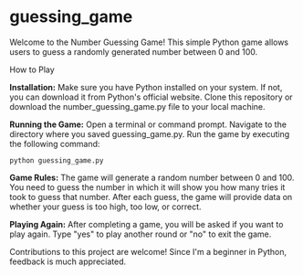 # guessing_game
Welcome to the Number Guessing Game! This simple Python game allows users to guess a randomly generated number between 0 and 100.

How to Play

  **Installation:**
        Make sure you have Python installed on your system. If not, you can download it from Python's official website.
        Clone this repository or download the number_guessing_game.py file to your local machine.



  **Running the Game:**
        Open a terminal or command prompt.
        Navigate to the directory where you saved guessing_game.py.
        Run the game by executing the following command:

    python guessing_game.py



  **Game Rules:**
        The game will generate a random number between 0 and 100.
        You need to guess the number in which it will show you how many tries it took to guess that number.
        After each guess, the game will provide data on whether your guess is too high, too low, or correct.

        

  **Playing Again:**
        After completing a game, you will be asked if you want to play again. Type "yes" to play another round or "no" to exit the game.

        



  Contributions to this project are welcome! Since I'm a beginner in Python, feedback is much appreciated.

